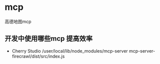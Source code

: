 # mcp

高德地图mcp

## 开发中使用哪些mcp 提高效率

- Cherry Studio
/user/local/lib/node_modules/mcp-server
mcp-server-firecrawl/dist/src/index.js
